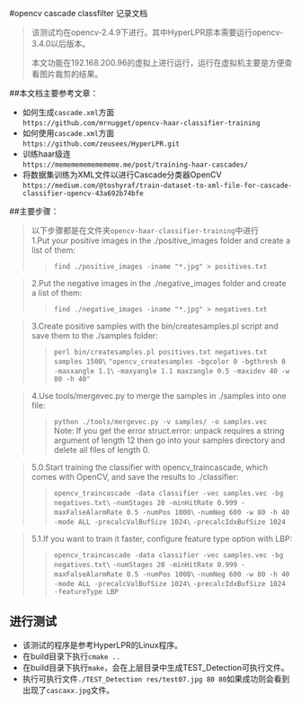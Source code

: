#opencv cascade classfilter 记录文档

> 该测试均在opencv-2.4.9下进行。其中HyperLPR原本需要运行opencv-3.4.0以后版本。    
> 
> 本文功能在192.168.200.96的虚拟上进行运行，运行在虚拟机主要是方便查看图片裁剪的结果。

##本文档主要参考文章：
- 如何生成`cascade.xml`方面  
`https://github.com/mrnugget/opencv-haar-classifier-training`
- 如何使用`cascade.xml`方面  
`https://github.com/zeusees/HyperLPR.git`
- 训练haar级连  
`https://memememememememe.me/post/training-haar-cascades/`  
- 将数据集训练为XML文件以进行Cascade分类器OpenCV  
`https://medium.com/@toshyraf/train-dataset-to-xml-file-for-cascade-classifier-opencv-43a692b74bfe`  

##主要步骤：
> 以下步骤都是在文件夹`opencv-haar-classifier-training`中进行  
> 1.Put your positive images in the ./positive_images folder and create a list of them:  
>> `find ./positive_images -iname "*.jpg" > positives.txt`

> 2.Put the negative images in the ./negative_images folder and create a list of them:
>> `find ./negative_images -iname "*.jpg" > negatives.txt`

> 3.Create positive samples with the bin/createsamples.pl script and save them to the ./samples folder: 
>> `perl bin/createsamples.pl positives.txt negatives.txt samples 1500\`
`"opencv_createsamples -bgcolor 0 -bgthresh 0 -maxxangle 1.1\`
`-maxyangle 1.1 maxzangle 0.5 -maxidev 40 -w 80 -h 40"`

> 4.Use tools/mergevec.py to merge the samples in ./samples into one file:
>> `python ./tools/mergevec.py -v samples/ -o samples.vec`  
>> Note: If you get the error struct.error: unpack requires a string argument of length 12 then go into your samples directory and delete all files of length 0.

> 5.0.Start training the classifier with opencv_traincascade, which comes with OpenCV, and save the results to ./classifier:
>> `opencv_traincascade -data classifier -vec samples.vec -bg negatives.txt\`
`-numStages 20 -minHitRate 0.999 -maxFalseAlarmRate 0.5 -numPos 1000\`
`-numNeg 600 -w 80 -h 40 -mode ALL -precalcValBufSize 1024\`
`-precalcIdxBufSize 1024`

> 5.1.If you want to train it faster, configure feature type option with LBP:
>> `opencv_traincascade -data classifier -vec samples.vec -bg negatives.txt\`
`-numStages 20 -minHitRate 0.999 -maxFalseAlarmRate 0.5 -numPos 1000\`
`-numNeg 600 -w 80 -h 40 -mode ALL -precalcValBufSize 1024\`
`-precalcIdxBufSize 1024 -featureType LBP`

## 进行测试
- 该测试的程序是参考HyperLPR的Linux程序。
- 在build目录下执行`cmake ..`
- 在build目录下执行`make`，会在上层目录中生成TEST_Detection可执行文件。
- 执行可执行文件`./TEST_Detection res/test07.jpg 80 80`如果成功则会看到出现了`cascaxx.jpg`文件。
